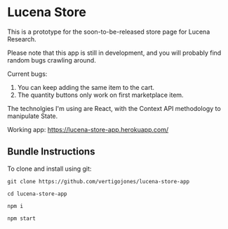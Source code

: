 # Lucena Store

This is a prototype for the soon-to-be-released store page for Lucena Research.

Please note that this app is still in development, and you will probably find random bugs crawling around.

Current bugs:

1. You can keep adding the same item to the cart.
2. The quantity buttons only work on first marketplace item.

The technolgies I'm using are React, with the Context API methodology to manipulate State.

Working app: https://lucena-store-app.herokuapp.com/

## Bundle Instructions

To clone and install using git:

```
git clone https://github.com/vertigojones/lucena-store-app
```

```
cd lucena-store-app
```

```
npm i
```

```
npm start
```
